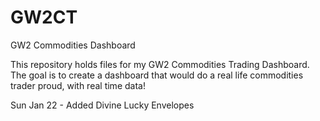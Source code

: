 # GW2CT
GW2 Commodities Dashboard

This repository holds files for my GW2 Commodities Trading Dashboard. 
The goal is to create a dashboard that would do a real life commodities trader proud, with real time data!

Sun Jan 22 - Added Divine Lucky Envelopes
